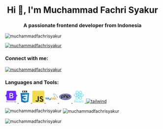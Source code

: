 <h1 align="center">Hi 👋, I'm Muchammad Fachri Syakur</h1>
<h3 align="center">A passionate frontend developer from Indonesia</h3>

<p align="left"> <img src="https://komarev.com/ghpvc/?username=muchammadfachrisyakur&label=Profile%20views&color=0e75b6&style=flat" alt="muchammadfachrisyakur" /> </p>

<p align="left"> <a href="https://twitter.com/muchammadfachrisyakur" target="blank"><img src="https://img.shields.io/twitter/follow/muchammadfachrisyakur?logo=twitter&style=for-the-badge" alt="muchammadfachrisyakur" /></a> </p>

<h3 align="left">Connect with me:</h3>
<p align="left">
<a href="https://twitter.com/muchammadfachrisyakur" target="blank"><img align="center" src="https://raw.githubusercontent.com/rahuldkjain/github-profile-readme-generator/master/src/images/icons/Social/twitter.svg" alt="muchammadfachrisyakur" height="30" width="40" /></a>
</p>

<h3 align="left">Languages and Tools:</h3>
<p align="left"> <a href="https://getbootstrap.com" target="_blank" rel="noreferrer"> <img src="https://raw.githubusercontent.com/devicons/devicon/master/icons/bootstrap/bootstrap-plain-wordmark.svg" alt="bootstrap" width="40" height="40"/> </a> <a href="https://www.w3schools.com/css/" target="_blank" rel="noreferrer"> <img src="https://raw.githubusercontent.com/devicons/devicon/master/icons/css3/css3-original-wordmark.svg" alt="css3" width="40" height="40"/> </a> <a href="https://developer.mozilla.org/en-US/docs/Web/JavaScript" target="_blank" rel="noreferrer"> <img src="https://raw.githubusercontent.com/devicons/devicon/master/icons/javascript/javascript-original.svg" alt="javascript" width="40" height="40"/> </a> <a href="https://www.mysql.com/" target="_blank" rel="noreferrer"> <img src="https://raw.githubusercontent.com/devicons/devicon/master/icons/mysql/mysql-original-wordmark.svg" alt="mysql" width="40" height="40"/> </a> <a href="https://www.php.net" target="_blank" rel="noreferrer"> <img src="https://raw.githubusercontent.com/devicons/devicon/master/icons/php/php-original.svg" alt="php" width="40" height="40"/> </a> <a href="https://reactjs.org/" target="_blank" rel="noreferrer"> <img src="https://raw.githubusercontent.com/devicons/devicon/master/icons/react/react-original-wordmark.svg" alt="react" width="40" height="40"/> </a> <a href="https://tailwindcss.com/" target="_blank" rel="noreferrer"> <img src="https://www.vectorlogo.zone/logos/tailwindcss/tailwindcss-icon.svg" alt="tailwind" width="40" height="40"/> </a> </p>

<p><img align="left" src="https://github-readme-stats.vercel.app/api/top-langs?username=muchammadfachrisyakur&show_icons=true&locale=en&layout=compact" alt="muchammadfachrisyakur" /></p>

<p>&nbsp;<img align="center" src="https://github-readme-stats.vercel.app/api?username=muchammadfachrisyakur&show_icons=true&locale=en" alt="muchammadfachrisyakur" /></p>

<p><img align="center" src="https://github-readme-streak-stats.herokuapp.com/?user=muchammadfachrisyakur&" alt="muchammadfachrisyakur" /></p>
